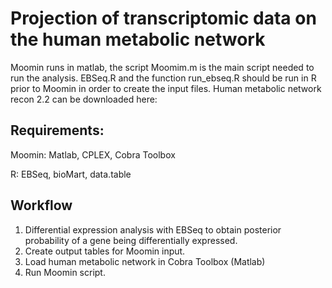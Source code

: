 # Projection of transcriptomic data on the human metabolic network

Moomin runs in matlab, the script Moomim.m is the main script needed to run the analysis.
EBSeq.R and the function run_ebseq.R should be run in R prior to Moomin in order to create the input files.
Human metabolic network recon 2.2 can be downloaded here: 

## Requirements: 
Moomin: Matlab, CPLEX, Cobra Toolbox

R: EBSeq, bioMart, data.table

## Workflow
1. Differential expression analysis with EBSeq to obtain posterior probability of a gene being differentially expressed.
2. Create output tables for Moomin input.
3. Load human metabolic network in Cobra Toolbox (Matlab)
4. Run Moomin script.
